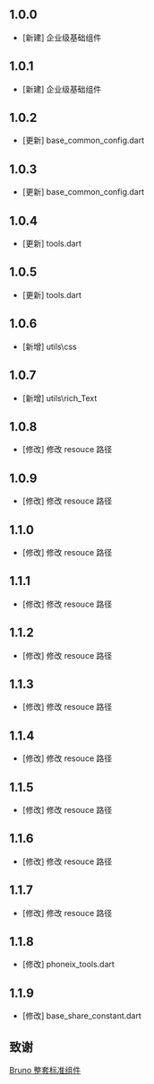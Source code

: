 <!--
 * @Author: lipeng 1162423147@qq.com
 * @Date: 2023-09-21 12:57:38
 * @LastEditors: lipeng 1162423147@qq.com
 * @LastEditTime: 2023-10-13 10:09:07
 * @FilePath: /phoenix/CHANGELOG.md
 * @Description: 这是默认设置,请设置`customMade`, 打开koroFileHeader查看配置 进行设置: https://github.com/OBKoro1/koro1FileHeader/wiki/%E9%85%8D%E7%BD%AE
-->
## 1.0.0

* [新建] 企业级基础组件


## 1.0.1

* [新建] 企业级基础组件

## 1.0.2

* [更新] base_common_config.dart

## 1.0.3

* [更新] base_common_config.dart


## 1.0.4

* [更新] tools.dart

## 1.0.5

* [更新] tools.dart

## 1.0.6

* [新增] utils\css

## 1.0.7

* [新增] utils\rich_Text

## 1.0.8 

* [修改] 修改 resouce 路径

## 1.0.9

* [修改] 修改 resouce 路径

## 1.1.0

* [修改] 修改 resouce 路径

## 1.1.1

* [修改] 修改 resouce 路径

## 1.1.2

* [修改] 修改 resouce 路径

## 1.1.3

* [修改] 修改 resouce 路径

## 1.1.4

* [修改] 修改 resouce 路径

## 1.1.5

* [修改] 修改 resouce 路径

## 1.1.6

* [修改] 修改 resouce 路径

## 1.1.7

* [修改] 修改 resouce 路径

## 1.1.8

* [修改] phoneix_tools.dart

## 1.1.9

* [修改] base_share_constant.dart

## 致谢

[Bruno 整套标准组件](https://github.com/LianjiaTech/bruno)